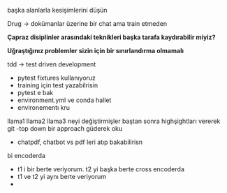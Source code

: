 


başka alanlarla kesişimlerini düşün


Drug -> dokümanlar üzerine bir chat ama train etmeden

**Çapraz disiplinler arasındaki teknikleri başka tarafa kaydırabilir miyiz?**

**Uğraştığınız problemler sizin için bir sınırlandırma olmamalı**



tdd -> test driven development

 - pytest fixtures kullanıyoruz
 - training için test yazabilrisin
 - pytest e bak
 - environment.yml ve conda hallet
 - environementı kru

llama1 llama2 llama3 neyi değiştirmişler baştan sonra highşightları vererek git
-top down bir approach güderek oku
- chatpdf, chatbot vs pdf leri atıp bakabilirisn



bi encoderda
 - t1 i bir berte veriyorum. t2 yi başka berte
cross encoderda
 - t1 ve t2 yi aynı berte veriyorum
 - 